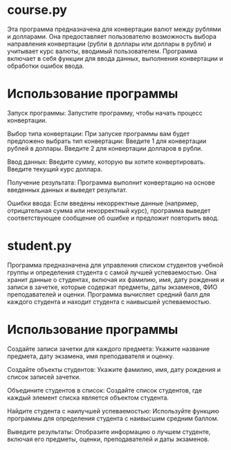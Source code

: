 # course.py

Эта программа предназначена для конвертации валют между рублями и долларами. Она предоставляет пользователю возможность выбора направления конвертации (рубли в доллары или доллары в рубли) и учитывает курс валюты, вводимый пользователем. Программа включает в себя функции для ввода данных, выполнения конвертации и обработки ошибок ввода.

# Использование программы

Запуск программы:
Запустите программу, чтобы начать процесс конвертации.

Выбор типа конвертации:
При запуске программы вам будет предложено выбрать тип конвертации:
Введите 1 для конвертации рублей в доллары.
Введите 2 для конвертации долларов в рубли.

Ввод данных:
Введите сумму, которую вы хотите конвертировать.
Введите текущий курс доллара.

Получение результата:
Программа выполнит конвертацию на основе введенных данных и выведет результат.

Ошибки ввода:
Если введены некорректные данные (например, отрицательная сумма или некорректный курс), программа выведет соответствующее сообщение об ошибке и предложит повторить ввод.

# student.py

Программа предназначена для управления списком студентов учебной группы и определения студента с самой лучшей успеваемостью. Она хранит данные о студентах, включая их фамилию, имя, дату рождения и записи в зачетке, которые содержат предметы, даты экзаменов, ФИО преподавателей и оценки. Программа вычисляет средний балл для каждого студента и находит студента с наивысшей успеваемостью.

# Использование программы
Создайте записи зачетки для каждого предмета:
Укажите название предмета, дату экзамена, имя преподавателя и оценку.

Создайте объекты студентов:
Укажите фамилию, имя, дату рождения и список записей зачетки.

Объедините студентов в список:
Создайте список студентов, где каждый элемент списка является объектом студента.

Найдите студента с наилучшей успеваемостью:
Используйте функцию программы для определения студента с наивысшим средним баллом.

Выведите результаты:
Отобразите информацию о лучшем студенте, включая его предметы, оценки, преподавателей и даты экзаменов.
